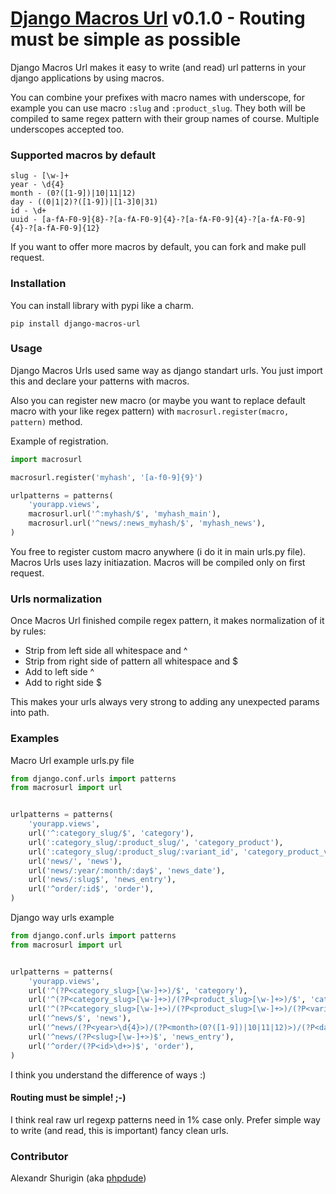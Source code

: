 # [Django Macros Url](https://github.com/phpdude/django-macros-url/) v0.1.0 - Routing must be simple as possible

Django Macros Url makes it easy to write (and read) url patterns in your django applications by using macros.

You can combine your prefixes with macro names with underscope, for example you can use macro `:slug` and `:product_slug`. They both will be compiled to same regex pattern with their group names of course. Multiple underscopes accepted too.

### Supported macros by default

```
slug - [\w-]+
year - \d{4}
month - (0?([1-9])|10|11|12)
day - ((0|1|2)?([1-9])|[1-3]0|31)
id - \d+
uuid - [a-fA-F0-9]{8}-?[a-fA-F0-9]{4}-?[a-fA-F0-9]{4}-?[a-fA-F0-9]{4}-?[a-fA-F0-9]{12}
```

If you want to offer more macros by default, you can fork and make pull request.

### Installation

You can install library with pypi like a charm.

```
pip install django-macros-url
```

### Usage

Django Macros Urls used same way as django standart urls. You just import this and declare your patterns with macros.

Also you can register new macro (or maybe you want to replace default macro with your like regex pattern) with `macrosurl.register(macro, pattern)` method.

Example of registration.

```python
import macrosurl

macrosurl.register('myhash', '[a-f0-9]{9}')

urlpatterns = patterns(
    'yourapp.views',
    macrosurl.url('^:myhash/$', 'myhash_main'),
    macrosurl.url('^news/:news_myhash/$', 'myhash_news'),
)
```

You free to register custom macro anywhere (i do it in main urls.py file). Macros Urls uses lazy initiazation. Macros will be compiled only on first request.

### Urls normalization

Once Macros Url finished compile regex pattern, it makes normalization of it by rules:

- Strip from left side all whitespace and ^
- Strip from right side of pattern all whitespace and $
- Add to left side ^
- Add to right side $

This makes your urls always very strong to adding any unexpected params into path.

### Examples

Macro Url example urls.py file

```python
from django.conf.urls import patterns
from macrosurl import url


urlpatterns = patterns(
    'yourapp.views',
    url('^:category_slug/$', 'category'),
    url(':category_slug/:product_slug/', 'category_product'),
    url(':category_slug/:product_slug/:variant_id', 'category_product_variant'),
    url('news/', 'news'),
    url('news/:year/:month/:day$', 'news_date'),
    url('news/:slug$', 'news_entry'),
    url('^order/:id$', 'order'),
)
```

Django way urls example

```python
from django.conf.urls import patterns
from macrosurl import url


urlpatterns = patterns(
    'yourapp.views',
    url('^(?P<category_slug>[\w-]+>)/$', 'category'),
    url('^(?P<category_slug>[\w-]+>)/(?P<product_slug>[\w-]+>)/$', 'category_product'),
    url('^(?P<category_slug>[\w-]+>)/(?P<product_slug>[\w-]+>)/(?P<variant_id>\d+>)$', 'category_product_variant'),
    url('^news/$', 'news'),
    url('^news/(?P<year>\d{4}>)/(?P<month>(0?([1-9])|10|11|12)>)/(?P<day>((0|1|2)?([1-9])|[1-3]0|31)>)$', 'news_date'),
    url('^news/(?P<slug>[\w-]+>)$', 'news_entry'),
    url('^order/(?P<id>\d+>)$', 'order'),
)
```

I think you understand the difference of ways :)

#### Routing must be simple! ;-)

I think real raw url regexp patterns need in 1% case only. Prefer simple way to write (and read, this is important) fancy clean urls.

### Contributor

Alexandr Shurigin (aka [phpdude](https://github.com/phpdude/))
